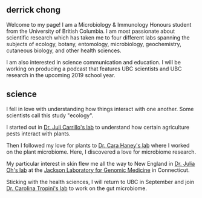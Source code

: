## derrick chong

Welcome to my page! I am a Microbiology & Immunology Honours student from the University of British Columbia. I am most passionate about scientific research which has taken me to four different labs spanning the subjects of ecology, botany, entomology, microbiology, geochemistry, cutaneous biology, and other health sciences.

I am also interested in science communication and education. I will be working on producing a podcast that features UBC scientists and UBC research in the upcoming 2019 school year. 


## science

I fell in love with understanding how things interact with one another. Some scientists call this study "ecology".

I started out in [Dr. Juli Carrillo's lab](https://lfs-carrillo.sites.olt.ubc.ca/) to understand how certain agriculture pests interact with plants. 

Then I followed my love for plants to [Dr. Cara Haney's lab](https://haneylab.msl.ubc.ca/) where I worked on the plant microbiome. Here, I discovered a love for microbiome research. 

My particular interest in skin flew me all the way to New England in [Dr. Julia Oh's lab](https://www.jax.org/research-and-faculty/research-labs/the-oh-lab) at the [Jackson Laboratory for Genomic Medicine](https://www.jax.org/) in Connecticut.

Sticking with the health sciences, I will return to UBC in September and join [Dr. Carolina Tropini's lab](http://tropini.microbiology.ubc.ca) to work on the gut microbiome. 
